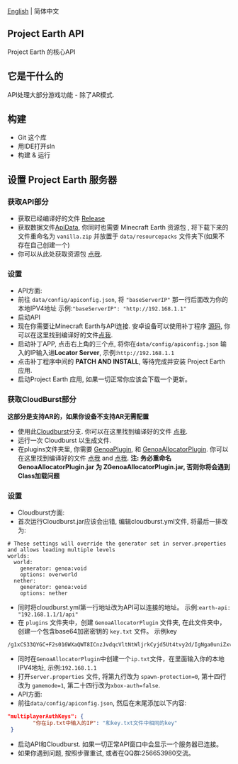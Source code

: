 [English](https://github.com/ENDERMANYK/Api/blob/master/README.md) | 简体中文
## Project Earth API

Project Earth 的核心API

## 它是干什么的

API处理大部分游戏功能 - 除了AR模式.

## 构建

- Git 这个库
- 用IDE打开sln
- 构建 & 运行

## 设置 Project Earth 服务器

### 获取API部分

- 获取已经编译好的文件 [Release](https://github.com/ENDERMANYK/Api/releases)
- 获取数据文件[ApiData](https://github.com/ENDERMANYK/ApiData), 你同时也需要 Minecraft Earth 资源包 , 将下载下来的文件重命名为 `vanilla.zip` 并放置于 `data/resourcepacks` 文件夹下(如果不存在自己创建一个)
- 你可以从此处获取资源包 [点我](https://web.archive.org/web/20210624200250if_/https://cdn.mceserv.net/availableresourcepack/resourcepacks/dba38e59-091a-4826-b76a-a08d7de5a9e2-1301b0c257a311678123b9e7325d0d6c61db3c35).

### 设置

- API方面:
- 前往 `data/config/apiconfig.json`, 将 `"baseServerIP"` 那一行后面改为你的本地IPV4地址 示例:`"baseServerIP": "http://192.168.1.1"`
- 启动API
- 现在你需要让Minecraft Earth与API连接. 安卓设备可以使用补丁程序 [源码](https://github.com/Project-Earth-Team/PatcherApp), 你可以在这里找到编译好的文件[点我](https://ci.rtm516.co.uk/job/ProjectEarth/job/PatcherApp/job/master/lastBuild/).
- 启动补丁APP, 点击右上角的三个点, 将你在`data/config/apiconfig.json` 输入的IP输入进**Locator Server**, 示例:`http://192.168.1.1`
- 点击补丁程序中间的 **PATCH AND INSTALL**, 等待完成并安装 Project Earth应用.
- 启动Project Earth 应用, 如果一切正常你应该会下载一个更新。

### 获取CloudBurst部分

**这部分是支持AR的，如果你设备不支持AR无需配置**

- 使用此[Cloudburst](https://github.com/Project-Earth-Team/Server)分支. 你可以在这里找到编译好的文件 [点我](https://ci.rtm516.co.uk/job/ProjectEarth/job/Server/job/earth-inventory/).
- 运行一次 Cloudburst 以生成文件.
- 在plugins文件夹里, 你需要 [GenoaPlugin](https://github.com/jackcaver/GenoaPlugin), 和 [GenoaAllocatorPlugin](https://github.com/jackcaver/GenoaAllocatorPlugin). 你可以在这里找到编译好的文件 [点我](https://github.com/jackcaver/GenoaPlugin/actions/workflows/CI.yml) and [点我](https://github.com/jackcaver/GenoaAllocatorPlugin/actions/workflows/CI.yml). **注: 务必重命名 GenoaAllocatorPlugin.jar 为 ZGenoaAllocatorPlugin.jar, 否则你将会遇到Class加载问题**

### 设置

- Cloudburst方面:
- 首次运行Cloudburst.jar应该会出错, 编辑cloudburst.yml文件, 将最后一排改为:

```
# These settings will override the generator set in server.properties and allows loading multiple levels
worlds:
  world:
    generator: genoa:void
    options: overworld
  nether:
    generator: genoa:void
    options: nether
```

- 同时将cloudburst.yml第一行地址改为API可以连接的地址。 示例:`earth-api: "192.168.1.1/1/api"`
- 在 `plugins` 文件夹中，创建 ```GenoaAllocatorPlugin``` 文件夹, 在此文件夹中，创建一个包含base64加密密钥的 `key.txt` 文件。 示例key

 ```
/g1xCS33QYGC+F2s016WXaQWT8ICnzJvdqcVltNtWljrkCyjd5Ut4tvy2d/IgNga0uniZxv/t0hELdZmvx+cdA==
```

- 同时在`GenoaAllocatorPlugin`中创建一个`ip.txt`文件，在里面输入你的本地IPV4地址, 示例:`192.168.1.1`
- 打开`server.properties` 文件, 将第九行改为 `spawn-protection=0`, 第十四行改为 `gamemode=1`, 第二十四行改为`xbox-auth=false`.
- API方面:
- 前往`data/config/apiconfig.json`, 然后在末尾添加以下内容:

```json
"multiplayerAuthKeys": {
        "你在ip.txt中输入的IP": "和key.txt文件中相同的key"
 }
```

- 启动API和Cloudburst. 如果一切正常API窗口中会显示一个服务器已连接。
- 如果你遇到问题, 按照步骤重试, 或者在QQ群:256653980交流。
